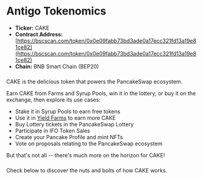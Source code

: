 # Antigo Tokenomics

* **Ticker:** CAKE
* **Contract Address:** [https://bscscan.com/token/0x0e09fabb73bd3ade0a17ecc321fd13a19e81ce82](https://bscscan.com/token/0x0e09fabb73bd3ade0a17ecc321fd13a19e81ce82)​
* **Chain:** BNB Smart Chain (BEP20)

### &#x20;<a href="#the-basics" id="the-basics"></a>

CAKE is the delicious token that powers the PancakeSwap ecosystem.

Earn CAKE from Farms and Syrup Pools, win it in the lottery, or buy it on the exchange, then explore its use cases:

* Stake it in Syrup Pools to earn free tokens
* Use it in [Yield Farms](https://docs.pancakeswap.finance/products/yield-farming) to earn more CAKE
* Buy Lottery tickets in the PancakeSwap Lottery​
* Participate in IFO Token Sales​
* Create your Pancake Profile and mint NFTs
* ​Vote on proposals relating to the PancakeSwap ecosystem

But that's not all -- there's much more on the horizon for CAKE!

### &#x20;<a href="#in-detail" id="in-detail"></a>

Check below to discover the nuts and bolts of how CAKE works.



### &#x20;<a href="#undefined" id="undefined"></a>
